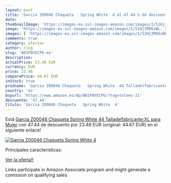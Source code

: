 ```yaml
---
layout: post
title: 'Garcia Z00046 Chaqueta   Spring White  4 al 47.44 % de descuento'
date: 
thumbnailImage: 'https://images-eu.ssl-images-amazon.com/images/I/51HjIMD6zWL._SL200_.jpg'
image: 'https://images-eu.ssl-images-amazon.com/images/I/51HjIMD6zWL._SL200_.jpg'
images: [ 'https://images-eu.ssl-images-amazon.com/images/I/51HjIMD6zWL._SL200_.jpg' ]
comments: true
category: ofertas
author: ring
slug: 'B01FNYECP6-es'
description:
actualPrice: 23.48 EUR
currency: EUR
price: 23.48
comparePrice: 44.67 EUR
inStock: true
prodname: 'Garcia Z00046 Chaqueta   Spring White  44 Talladelfabricante:XL  para Mujer'
country: 'es'
buyurl: 'https://www.amazon.es/dp/B01FNYECP6/?tag=tolees-21'
descuento: '47.44'
titulo: 'Garcia Z00046 Chaqueta   Spring White  4'
---
```


Está [Garcia Z00046 Chaqueta   Spring White  44 Talladelfabricante:XL  para Mujer](https://www.amazon.es/dp/B01FNYECP6/?tag=tolees-21) con 47.44 de descuento por 23.48 EUR (original: 44.67 EUR) en el siguiente enlace!

[![Garcia Z00046 Chaqueta   Spring White  4](https://images-eu.ssl-images-amazon.com/images/I/51HjIMD6zWL._SL200_.jpg)](https://www.amazon.es/dp/B01FNYECP6/?tag=tolees-21)

Principales características:


[Ver la oferta!!](https://www.amazon.es/dp/B01FNYECP6/?tag=tolees-21)

Links participate in Amazon Associate program and might generate a comission on qualifying sales


